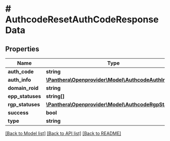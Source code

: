 # # AuthcodeResetAuthCodeResponseData

## Properties

Name | Type | Description | Notes
------------ | ------------- | ------------- | -------------
**auth_code** | **string** |  | [optional]
**auth_info** | [**\Panthera\Openprovider\Model\AuthcodeAuthInfo**](AuthcodeAuthInfo.md) |  | [optional]
**domain_roid** | **string** |  | [optional]
**epp_statuses** | **string[]** |  | [optional]
**rgp_statuses** | [**\Panthera\Openprovider\Model\AuthcodeRgpStatuses**](AuthcodeRgpStatuses.md) |  | [optional]
**success** | **bool** |  | [optional]
**type** | **string** |  | [optional]

[[Back to Model list]](../../README.md#models) [[Back to API list]](../../README.md#endpoints) [[Back to README]](../../README.md)
